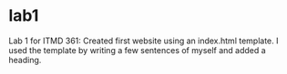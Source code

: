 # lab1
Lab 1 for ITMD 361:
Created first website using an index.html template. I used the template by writing a few sentences of myself and added a heading. 
